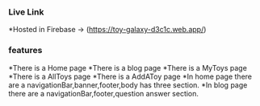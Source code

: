 
### Live Link
*Hosted in Firebase -> (https://toy-galaxy-d3c1c.web.app/)

### features

*There is a Home page
*There is a blog page
*There is a MyToys page
*There is a AllToys page
*There is a AddAToy page
*In home page there are a navigationBar,banner,footer,body has three section.
*In blog page there are a navigationBar,footer,question answer  section.

